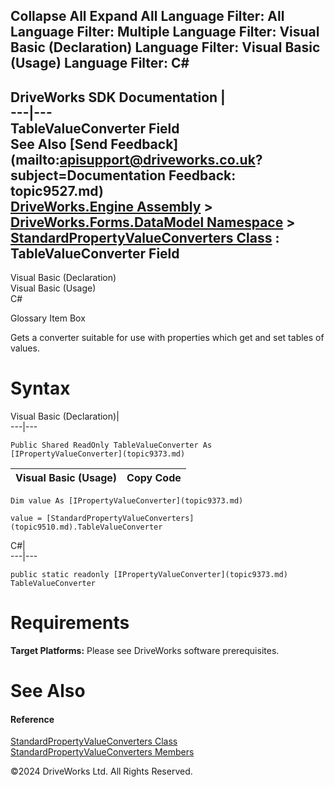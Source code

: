        

 Collapse All Expand All  Language Filter: All  Language Filter: Multiple  Language Filter: Visual Basic (Declaration) Language Filter: Visual Basic (Usage) Language Filter: C#  
---  
DriveWorks SDK Documentation  |   
---|---  
TableValueConverter Field   
See Also [Send Feedback](mailto:apisupport@driveworks.co.uk?subject=Documentation Feedback: topic9527.md)  
[DriveWorks.Engine Assembly](topic2156.md) > [DriveWorks.Forms.DataModel Namespace](topic9371.md) > [StandardPropertyValueConverters Class](topic9510.md) : TableValueConverter Field  
---  
  
Visual Basic (Declaration)    
Visual Basic (Usage)    
C# 

Glossary Item Box

Gets a converter suitable for use with properties which get and set tables of values. 

# Syntax

Visual Basic (Declaration)|   
---|---  
      
    
    Public Shared ReadOnly TableValueConverter As [IPropertyValueConverter](topic9373.md)  
  
Visual Basic (Usage)| Copy Code  
---|---  
      
    
    Dim value As [IPropertyValueConverter](topic9373.md)
     
    value = [StandardPropertyValueConverters](topic9510.md).TableValueConverter  
  
C#|   
---|---  
      
    
    public static readonly [IPropertyValueConverter](topic9373.md) TableValueConverter  
  
# Requirements

**Target Platforms:** Please see DriveWorks software prerequisites.

# See Also

#### Reference

[StandardPropertyValueConverters Class](topic9510.md)   
[StandardPropertyValueConverters Members](topic9511.md)

©2024 DriveWorks Ltd. All Rights Reserved.

